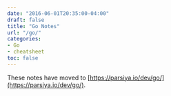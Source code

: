```yaml
---
date: "2016-06-01T20:35:00-04:00"
draft: false
title: "Go Notes"
url: "/go/"
categories:
- Go
- cheatsheet
toc: false
---
```


These notes have moved to
[https://parsiya.io/dev/go/](https://parsiya.io/dev/go/).